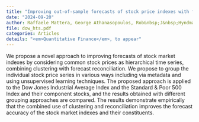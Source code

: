 ```yaml
---
title: "Improving out-of-sample forecasts of stock price indexes with forecast reconciliation and clustering"
date: "2024-09-20"
author: Raffaele Mattera, George Athanasopoulos, Rob&nbsp;J&nbsp;Hyndman
file: dow_hts.pdf
categories: Articles
details: "<em>Quantitative Finance</em>, to appear"
---
```


We propose a novel approach to improving forecasts of stock market indexes by considering common stock prices as hierarchical time series, combining clustering with forecast reconciliation. We propose to group the individual stock price series in various ways including via metadata and using unsupervised learning techniques. The proposed approach is applied to the Dow Jones Industrial Average Index and the Standard & Poor 500 Index and their component stocks, and the results obtained with different grouping approaches are compared. The results demonstrate empirically that the combined use of clustering and reconciliation improves the forecast accuracy of the stock market indexes and their constituents.
